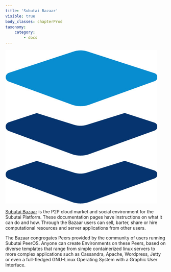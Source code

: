 ```yaml
---
title: 'Subutai Bazaar'
visible: true
body_classes: chapterProd
taxonomy:
    category:
        - docs
---
```


![Subutai Bazaar](/user/themes/mytheme/images/logo-bazaar-noshadow.jpg)

[Subutai Bazaar](https://bazaar.subutai.io) is the P2P cloud market and social environment for the Subutai Platform. These documentation pages have instructions on what it can do and how. Through the Bazaar users can sell, barter, share or hire computational resources and server applications from other users.

The Bazaar congregates Peers provided by the community of users running Subutai PeerOS. Anyone can create Environments on these Peers, based on diverse templates that range from simple containerized linux servers to more complex applications such as Cassandra, Apache, Wordpress, Jetty or even a full-fledged GNU-Linux Operating System with a Graphic User Interface.